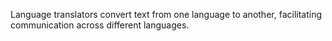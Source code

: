Language translators convert text from one language to another, facilitating communication across different languages.
